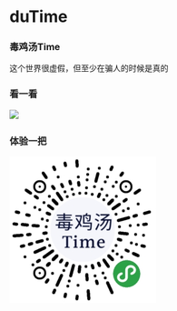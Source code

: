 #  duTime

### 毒鸡汤Time
这个世界很虚假，但至少在骗人的时候是真的

### 看一看
![](./src/static/image/demo.gif)

### 体验一把
![](./src/static/image/wechat-code.jpg)